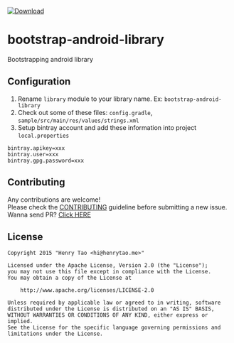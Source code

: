 [ ![Download](https://api.bintray.com/packages/henrytao-me/maven/bootstrap-android-library/images/download.svg) ](https://bintray.com/henrytao-me/maven/bootstrap-android-library/_latestVersion)

bootstrap-android-library
================

Bootstrapping android library


## Configuration

1. Rename `library` module to your library name. Ex: `bootstrap-android-library`
2. Check out some of these files: `config.gradle`, `sample/src/main/res/values/strings.xml`
3. Setup bintray account and add these information into project `local.properties`

```
bintray.apikey=xxx
bintray.user=xxx
bintray.gpg.password=xxx
```


## Contributing

Any contributions are welcome!  
Please check the [CONTRIBUTING](CONTRIBUTING.md) guideline before submitting a new issue. Wanna send PR? [Click HERE](./pulls)


## License

    Copyright 2015 "Henry Tao <hi@henrytao.me>"

    Licensed under the Apache License, Version 2.0 (the "License");
    you may not use this file except in compliance with the License.
    You may obtain a copy of the License at

        http://www.apache.org/licenses/LICENSE-2.0

    Unless required by applicable law or agreed to in writing, software
    distributed under the License is distributed on an "AS IS" BASIS,
    WITHOUT WARRANTIES OR CONDITIONS OF ANY KIND, either express or implied.
    See the License for the specific language governing permissions and
    limitations under the License.



